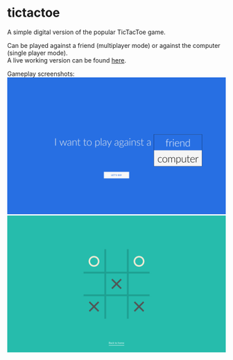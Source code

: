 # tictactoe
A simple digital version of the popular TicTacToe game.

Can be played against a friend (multiplayer mode) or against the computer (single player mode).  
A live working version can be found [here](http://shrey.co/tictacttoe).

Gameplay screenshots:  
![opening screen](https://raw.githubusercontent.com/Shreyvardhan/tictactoe/master/img/banner1.png)
![gameplay](https://raw.githubusercontent.com/Shreyvardhan/tictactoe/master/img/banner2.png)

